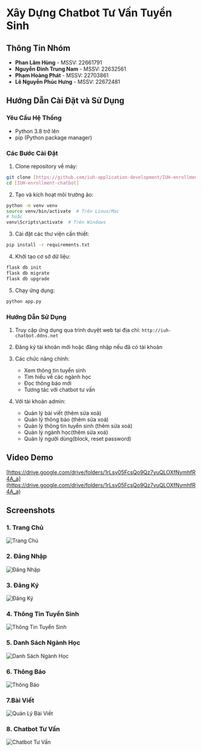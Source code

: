 # Xây Dựng Chatbot Tư Vấn Tuyển Sinh

## Thông Tin Nhóm
- **Phan Lâm Hùng** - MSSV: 22661791
- **Nguyễn Đình Trung Nam** - MSSV: 22632561
- **Phạm Hoàng Phát** - MSSV: 22703861
- **Lê Nguyễn Phúc Hưng** - MSSV: 22672481

## Hướng Dẫn Cài Đặt và Sử Dụng

### Yêu Cầu Hệ Thống
- Python 3.8 trở lên
- pip (Python package manager)

### Các Bước Cài Đặt

1. Clone repository về máy:
```bash
git clone [https://github.com/iuh-application-development/IUH-enrollment-chatbot]
cd [IUH-enrollment-chatbot]
```

2. Tạo và kích hoạt môi trường ảo:
```bash
python -m venv venv
source venv/bin/activate  # Trên Linux/Mac
# hoặc
venv\Scripts\activate  # Trên Windows
```

3. Cài đặt các thư viện cần thiết:
```bash
pip install -r requirements.txt
```

4. Khởi tạo cơ sở dữ liệu:
```bash
flask db init
flask db migrate
flask db upgrade
```

5. Chạy ứng dụng:
```bash
python app.py
```

### Hướng Dẫn Sử Dụng

1. Truy cập ứng dụng qua trình duyệt web tại địa chỉ: `http://iuh-chatbot.ddns.net`

2. Đăng ký tài khoản mới hoặc đăng nhập nếu đã có tài khoản

3. Các chức năng chính:
   - Xem thông tin tuyển sinh
   - Tìm hiểu về các ngành học
   - Đọc thông báo mới
   - Tương tác với chatbot tư vấn

4. Với tài khoản admin:
   - Quản lý bài viết (thêm sửa xoá)
   - Quản lý thông báo (thêm sửa xoá)
   - Quản lý thông tin tuyển sinh (thêm sửa xoá)
   - Quản lý ngành học(thêm sửa xoá)
   - Quản lý người dùng(block, reset password)

## Video Demo
[https://drive.google.com/drive/folders/1rLsv05FcsQo9Qz7yuQLOXfNymhfR4A_a](https://drive.google.com/drive/folders/1rLsv05FcsQo9Qz7yuQLOXfNymhfR4A_a)

## Screenshots

### 1. Trang Chủ
![Trang Chủ](screenshots/trangchu.png)

### 2. Đăng Nhập
![Đăng Nhập](screenshots/dangnhap.png)

### 3. Đăng Ký
![Đăng Ký](screenshots/dangki.png)

### 4. Thông Tin Tuyển Sinh
![Thông Tin Tuyển Sinh](screenshots/thongtintuyensinh.png)

### 5. Danh Sách Ngành Học
![Danh Sách Ngành Học](screenshots/nganhhoc.png)

### 6. Thông Báo
![Thông Báo](screenshots/thongbao.png)

### 7.Bài Viết
![Quản Lý Bài Viết](screenshots/baiviet.png)

### 8. Chatbot Tư Vấn
![Chatbot Tư Vấn](screenshots/chatbot.png)
